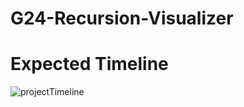 # G24-Recursion-Visualizer

Expected Timeline
=================
![projectTimeline](https://user-images.githubusercontent.com/46322427/117648923-a9704600-b1b0-11eb-9c3d-b0dba6d538a4.jpg)
